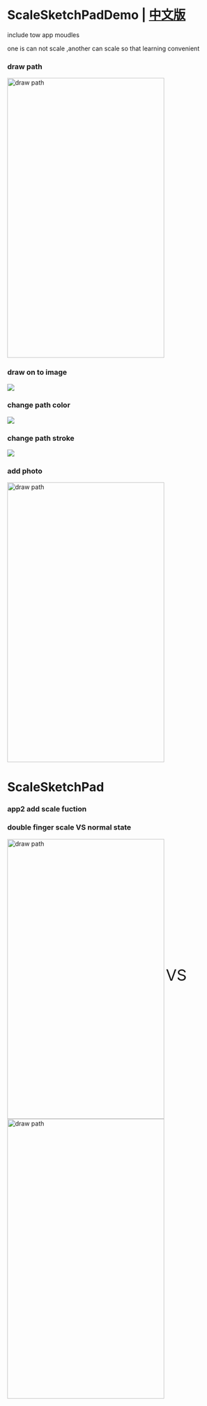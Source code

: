 # ScaleSketchPadDemo | <a href="https://github.com/ShaunSheep/ScaleSketchPadDemo/blob/master/screenphoto/README_CHI.md">中文版</a>

include tow app moudles

one is can  not  scale ,another can scale so that  learning convenient 

### draw path

 <img src="https://raw.githubusercontent.com/ShaunSheep/ScaleSketchPadDemo/master/screenphoto/drawpath.png" width = "360" height = "640" alt="draw path" align=center />

### draw on to image
![](https://raw.githubusercontent.com/ShaunSheep/ScaleSketchPadDemo/master/screenphoto/normalSkecthPadDemo.png)

### change path color
![](https://raw.githubusercontent.com/ShaunSheep/ScaleSketchPadDemo/master/screenphoto/color.png)

### change path stroke
![](https://raw.githubusercontent.com/ShaunSheep/ScaleSketchPadDemo/master/screenphoto/stroke.png)

### add photo
 <img src="https://raw.githubusercontent.com/ShaunSheep/ScaleSketchPadDemo/master/screenphoto/addphoto.png" width = "360" height = "640" alt="draw path" align=center />


# ScaleSketchPad

### app2 add scale fuction

### double finger scale VS  normal state

 <img src="https://raw.githubusercontent.com/ShaunSheep/ScaleSketchPadDemo/master/screenphoto/scale1.png" width = "360" height = "640" alt="draw path" align=center />
 <span style='font-size:36'>VS</span>
 <img src="https://raw.githubusercontent.com/ShaunSheep/ScaleSketchPadDemo/master/screenphoto/scale2.png" width = "360" height = "640" alt="draw path" align=center />
